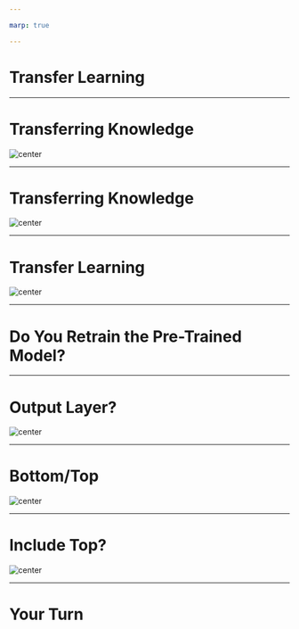 ```yaml
---

marp: true

---
```


<style>
img[alt~="center"] {
  display: block;
  margin: 0 auto;
}
</style>

# Transfer Learning

<!--
Most of the models we have trained so far have been trained from scratch. We start with a randomly-weighted model and then use large amounts of data and many, many epochs over that data in order to build a reasonable model.

But is that how we learn?
-->

---

# Transferring Knowledge

![center](res/learning.jpg)

<!--
Well, yes and no.

We do indeed learn in self-guided ways by looking at examples. But we also learn through the transfer of knowledge. Others can provide insights that can be used to accelerate our learning process.

Image Details:
* [learning.jpg](https://www.pexels.com/photo/girls-on-desk-looking-at-notebook-159823/): Pexels License
-->

---

# Transferring Knowledge

![center](res/zebra.jpg)

<!--
Let's say we already know what a horse, tiger, and penguin are. If we wanted to learn how to identify a zebra, we could look at pictures of zebras. Or, someone might tell us that a zebra is the shape of a horse, has the coat patterns of a tiger, and the colors of a penguin. This would greatly accelerate our ability to identify zebras, even if we only had a handful of pictures of zebras to study.

Transfer learning is a similar idea. A model that can already identify some classes of data can be extended to fit a different problem that we are trying to solve. The base model is already good at finding key features. The new model can utilize this ability and perform better and faster than if it was trained from scratch.

Image Details:
* [zebra.jpg](https://www.pexels.com/photo/white-and-black-zebra-standing-on-ground-1916645/): Pexels License
-->

---

# Transfer Learning

![center](res/high-level.png)

<!--
At a very high level, transfer learning can look a lot like adding an extra few layers to the end of a pre-trained model.

In this diagram the pre-trained model is an existing model that has been trained and performs acceptably well. This model has persisted weights that are packaged and loaded with the model.

The customizations model is a new set of untrained layers. They have random (or at least naive) initial weights. These weights still need to be learned through training.

As you can decipher from the data flow arrow, data typically still enters the model through the pre-trained input layer. However, the output layer of the pre-trained model then feeds the new model. The final output is the output layer of the new model.


Image Details:
* [high-level.png](https://opensource.google/docs/copyright/): Copyright Google
-->

---

# Do You Retrain the Pre-Trained Model?

<!--
This begs the question: Do you re-train the pre-trained model?

The answer is usually "no" but not always. 

If the data you have to train your new model is similar in size or larger than the data used to train the pre-trained model, and if the classes that they identify largely overlap, then it may be worthwhile. Otherwise it is advisable to "freeze" the pre-trained model and not update the weights.

This freezing can be for the whole model or for only a few specific layers. Typically those layers closer to the input layer are frozen.
-->

---

# Output Layer?

![center](res/which-output.png)

<!--
We also need to think about which layer is actually the output layer from a pre-trained model.

In most classification problems, we have multiple layers of high-dimensional matrices. But then at the very end of the model, we flatten the data down to a vector of class-estimates.

We don't want to flatten the data before feeding it to our extended model, so instead we need to use an intermediate high-dimensional layer.

Image Details:
* [which-output.png](https://opensource.google/docs/copyright/): Copyright Google
-->

---

# Bottom/Top

![center](res/bottom-top.png)

<!--
We need to introduce a little modelling terminology at this point. You sometimes hear about the "bottom" or "top" of a model. Which end is which?

Many papers illustrate models with the input layer at the bottom and the output layer at the top of diagrams. For this reason, culture now dictates that the "bottom" of a model is the input, and the "top" of a model is the output.

Image Details:
* [bottom-top.png](https://opensource.google/docs/copyright/): Copyright Google
-->

---

# Include Top?

![center](res/new-top.png)

<!--
This terminology is important because some models allow you to choose to include the "top" of the model or not. If you leave out the top, then you get a higher-dimensional input for your custom model, which is typically a good thing.

Image Details:
* [new-top.png](https://opensource.google/docs/copyright/): Copyright Google
-->

---

# Your Turn

<!--
Now we'll attempt a little transfer learning of our own. We'll use MobileNetV2, which can classify 1,000 classes, to build a network that can reliably classify cats and dogs.
-->
